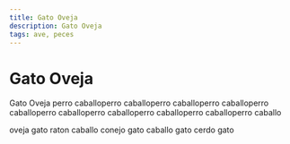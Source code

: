 ```yaml
---
title: Gato Oveja
description: Gato Oveja
tags: ave, peces
---
```


# Gato Oveja

Gato Oveja perro caballoperro caballoperro caballoperro caballoperro caballoperro caballoperro caballoperro caballoperro caballoperro caballo

oveja gato raton caballo conejo gato caballo gato cerdo gato